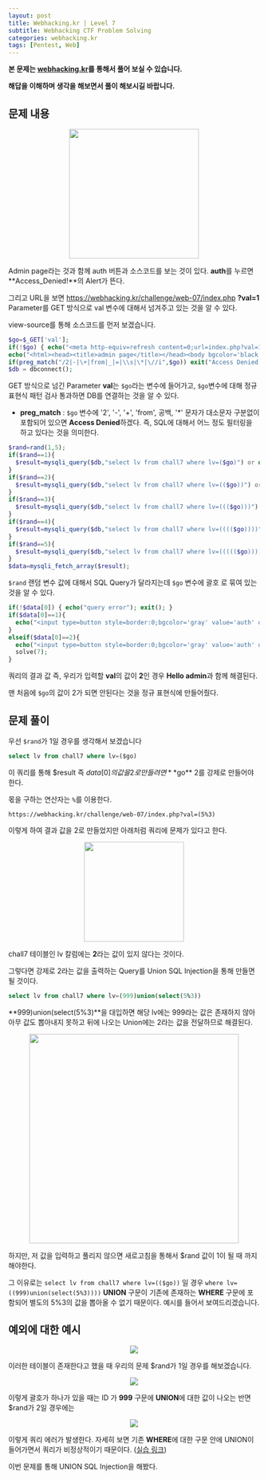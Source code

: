 ```yaml
---
layout: post
title: Webhacking.kr | Level 7
subtitle: Webhacking CTF Problem Solving
categories: webhacking.kr
tags: [Pentest, Web]
---
```


**본 문제는 [webhacking.kr](https://webhacking.kr)를 통해서 풀어 보실 수 있습니다.**

**해답을 이해하며 생각을 해보면서 풀이 해보시길 바랍니다.**

## 문제 내용

<p align="center">
<img src ="https://user-images.githubusercontent.com/78135526/186561620-aa90e86f-6093-44b4-903e-bf9cc49c346f.jpg" width = 260>
</p>

Admin page라는 것과 함께 auth 버튼과 소스코드를 보는 것이 있다. **auth**를 누르면 **Access_Denied!**의 Alert가 뜬다. 

그리고 URL을 보면 https://webhacking.kr/challenge/web-07/index.php **?val=1** Parameter를 GET 방식으로 val 변수에 대해서 넘겨주고 있는 것을 알 수 있다.

view-source를 통해 소스코드를 먼저 보겠습니다.

```php
$go=$_GET['val'];
if(!$go) { echo("<meta http-equiv=refresh content=0;url=index.php?val=1>"); }
echo("<html><head><title>admin page</title></head><body bgcolor='black'><font size=2 color=gray><b><h3>Admin page</h3></b><p>");
if(preg_match("/2|-|\+|from|_|=|\\s|\*|\//i",$go)) exit("Access Denied!");
$db = dbconnect();
```

GET 방식으로 넘긴 Parameter **val**는 `$go`라는 변수에 들어가고, `$go`변수에 대해 정규 표현식 패턴 검사 통과하면 DB를 연결하는 것을 알 수 있다.

* **preg_match** : `$go` 변수에 '2', '-', '+', 'from', 공백, '*' 문자가 대소문자 구분없이 포함되어 있으면 **Access Denied**하겠다. 즉, SQL에 대해서 어느 정도 필터링을 하고 있다는 것을 의미한다.

```php
$rand=rand(1,5);
if($rand==1){
  $result=mysqli_query($db,"select lv from chall7 where lv=($go)") or die("nice try!");
}
if($rand==2){
  $result=mysqli_query($db,"select lv from chall7 where lv=(($go))") or die("nice try!");
}
if($rand==3){
  $result=mysqli_query($db,"select lv from chall7 where lv=((($go)))") or die("nice try!");
}
if($rand==4){
  $result=mysqli_query($db,"select lv from chall7 where lv=(((($go))))") or die("nice try!");
}
if($rand==5){
  $result=mysqli_query($db,"select lv from chall7 where lv=((((($go)))))") or die("nice try!");
}
$data=mysqli_fetch_array($result);
```

`$rand` 랜덤 변수 값에 대해서 SQL Query가 달라지는데 `$go` 변수에 괄호 로 묶여 있는 것을 알 수 있다.

```php
if(!$data[0]) { echo("query error"); exit(); }
if($data[0]==1){
  echo("<input type=button style=border:0;bgcolor='gray' value='auth' onclick=\"alert('Access_Denied!')\"><p>");
}
elseif($data[0]==2){
  echo("<input type=button style=border:0;bgcolor='gray' value='auth' onclick=\"alert('Hello admin')\"><p>");
  solve(7);
}
```

쿼리의 결과 값 즉, 우리가 입력할 **val**의 값이 **2**인 경우 **Hello admin**과 함께 해결된다.

맨 처음에 `$go`의 값이 2가 되면 안된다는 것을 정규 표현식에 만들어줬다.

## 문제 풀이

우선 `$rand`가 1일 경우를 생각해서 보겠습니다

```sql
select lv from chall7 where lv=($go)
```

이 쿼리를 통해 $result 즉 $data[0]의 값을 2로 만들려면 **$go** 2를 강제로 만들어야 한다.

몫을 구하는 연산자는 `%`를 이용한다. 

```
https://webhacking.kr/challenge/web-07/index.php?val=(5%3)
```

이렇게 하여 결과 값을 2로 만들었지만 아래처럼 쿼리에 문제가 있다고 한다.

<p align="center">
<img src ="https://user-images.githubusercontent.com/78135526/186606617-48c0e406-caa3-47d2-9a5f-6ef17c188c3b.jpg" width = 200>
</p>

chall7 테이블인 lv 칼럼에는 **2**라는 값이 있지 않다는 것이다.

그렇다면 강제로 2라는 값을 출력하는 Query를 Union SQL Injection을 통해 만들면 될 것이다.

```sql
select lv from chall7 where lv=(999)union(select(5%3))
```

**999)union(select(5%3)**을 대입하면 해당 lv에는 999라는 값은 존재하지 않아 아무 값도 뽑아내지 못하고 뒤에 나오는 Union에는 2라는 값을 전달하므로 해결된다.

<p align="center">
<img src ="https://user-images.githubusercontent.com/78135526/186608448-3978f71e-155c-44d5-8ac1-52a4a896d60e.jpg" width = 420>
</p>

하지만, 저 값을 입력하고 풀리지 않으면 새로고침을 통해서 $rand 값이 1이 될 때 까지 해야한다. 

그 이유로는 `select lv from chall7 where lv=(($go))` 일 경우 `where lv=((999)union(select(5%3))))` **UNION** 구문이 기존에 존재하는 **WHERE** 구문에 포함되어 별도의 5%3의 값을 뽑아올 수 없기 때문이다. 예시를 들어서 보여드리겠습니다.

## 예외에 대한 예시

<p align="center">
<img src ="https://user-images.githubusercontent.com/78135526/186613692-658aa487-853a-44e8-94ec-d80b16255293.jpg">
</p>

이러한 테이블이 존재한다고 했을 때 우리의 문제 $rand가 1일 경우를 해보겠습니다.

<p align="center">
<img src ="https://user-images.githubusercontent.com/78135526/186613980-de245028-bf4a-4080-81f4-f2b14eaa1f17.jpg">
</p>

이렇게 괄호가 하나가 있을 때는 ID 가 **999** 구문에 **UNION**에 대한 값이 나오는 반면 $rand가 2일 경우에는

<p align="center">
<img src ="https://user-images.githubusercontent.com/78135526/186614375-78c23ab9-5f8c-46d4-8d70-36c79e2e0cea.jpg">
</p>

이렇게 쿼리 에러가 발생한다. 자세히 보면 기존 **WHERE**에 대한 구문 안에 UNION이 들어가면서 쿼리가 비정상적이기 때문이다. ([실습 링크](http://sqlfiddle.com/))

이번 문제를 통해 UNION SQL Injection을 해봤다.